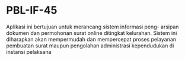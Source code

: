 # PBL-IF-45
Aplikasi ini bertujuan untuk merancang sistem informasi peng- arsipan dokumen dan permohonan surat online ditingkat kelurahan. Sistem ini diharapkan akan mempermudah dan mempercepat proses pelayanan pembuatan surat maupun pengolahan administrasi kependudukan di instansi pelaksana

